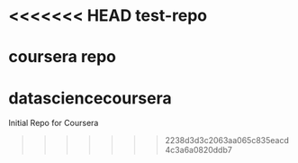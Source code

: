 <<<<<<< HEAD
test-repo
=========

coursera repo
=======
datasciencecoursera
===================

Initial Repo for Coursera
>>>>>>> 2238d3d3c2063aa065c835eacd4c3a6a0820ddb7
